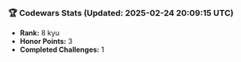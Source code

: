 ### 🏆 Codewars Stats (Updated: 2025-02-24 20:09:15 UTC)

- **Rank:** 8 kyu
- **Honor Points:** 3
- **Completed Challenges:** 1
